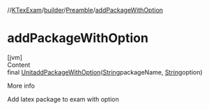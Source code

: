//[KTexExam](../../../index.md)/[builder](../index.md)/[Preamble](index.md)/[addPackageWithOption](add-package-with-option.md)



# addPackageWithOption  
[jvm]  
Content  
final [Unit](https://kotlinlang.org/api/latest/jvm/stdlib/kotlin/-unit/index.html)[addPackageWithOption](add-package-with-option.md)([String](https://docs.oracle.com/javase/8/docs/api/java/lang/String.html)packageName, [String](https://docs.oracle.com/javase/8/docs/api/java/lang/String.html)option)  
  
More info  


Add latex package to exam with option

  



